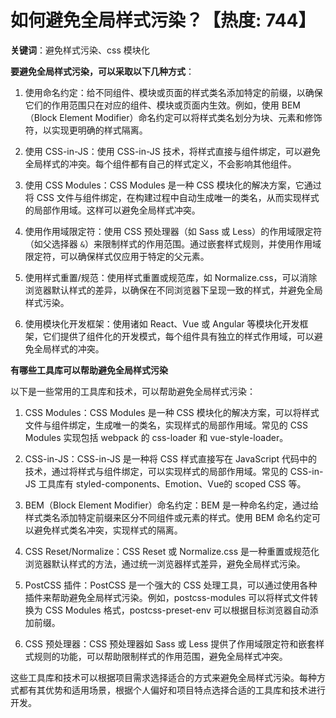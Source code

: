 # 如何避免全局样式污染？【热度: 744】

**关键词**：避免样式污染、css 模块化

**要避免全局样式污染，可以采取以下几种方式**：

1. 使用命名约定：给不同组件、模块或页面的样式类名添加特定的前缀，以确保它们的作用范围只在对应的组件、模块或页面内生效。例如，使用 BEM（Block Element Modifier）命名约定可以将样式类名划分为块、元素和修饰符，以实现更明确的样式隔离。

2. 使用 CSS-in-JS：使用 CSS-in-JS 技术，将样式直接与组件绑定，可以避免全局样式的冲突。每个组件都有自己的样式定义，不会影响其他组件。

3. 使用 CSS Modules：CSS Modules 是一种 CSS 模块化的解决方案，它通过将 CSS 文件与组件绑定，在构建过程中自动生成唯一的类名，从而实现样式的局部作用域。这样可以避免全局样式冲突。

4. 使用作用域限定符：使用 CSS 预处理器（如 Sass 或 Less）的作用域限定符（如父选择器 `&`）来限制样式的作用范围。通过嵌套样式规则，并使用作用域限定符，可以确保样式仅应用于特定的父元素。

5. 使用样式重置/规范：使用样式重置或规范库，如 Normalize.css，可以消除浏览器默认样式的差异，以确保在不同浏览器下呈现一致的样式，并避免全局样式污染。

6. 使用模块化开发框架：使用诸如 React、Vue 或 Angular 等模块化开发框架，它们提供了组件化的开发模式，每个组件具有独立的样式作用域，可以避免全局样式的冲突。


**有哪些工具库可以帮助避免全局样式污染**

以下是一些常用的工具库和技术，可以帮助避免全局样式污染：

1. CSS Modules：CSS Modules 是一种 CSS 模块化的解决方案，可以将样式文件与组件绑定，生成唯一的类名，实现样式的局部作用域。常见的 CSS Modules 实现包括 webpack 的 css-loader 和 vue-style-loader。

2. CSS-in-JS：CSS-in-JS 是一种将 CSS 样式直接写在 JavaScript 代码中的技术，通过将样式与组件绑定，可以实现样式的局部作用域。常见的 CSS-in-JS 工具库有 styled-components、Emotion、Vue的 scoped CSS 等。

3. BEM（Block Element Modifier）命名约定：BEM 是一种命名约定，通过给样式类名添加特定前缀来区分不同组件或元素的样式。使用 BEM 命名约定可以避免样式类名冲突，实现样式的隔离。

4. CSS Reset/Normalize：CSS Reset 或 Normalize.css 是一种重置或规范化浏览器默认样式的方法，通过统一浏览器样式差异，避免全局样式污染。

5. PostCSS 插件：PostCSS 是一个强大的 CSS 处理工具，可以通过使用各种插件来帮助避免全局样式污染。例如，postcss-modules 可以将样式文件转换为 CSS Modules 格式，postcss-preset-env 可以根据目标浏览器自动添加前缀。

6. CSS 预处理器：CSS 预处理器如 Sass 或 Less 提供了作用域限定符和嵌套样式规则的功能，可以帮助限制样式的作用范围，避免全局样式冲突。

这些工具库和技术可以根据项目需求选择适合的方式来避免全局样式污染。每种方式都有其优势和适用场景，根据个人偏好和项目特点选择合适的工具库和技术进行开发。